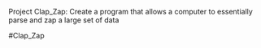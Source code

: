 Project Clap_Zap:
Create a program that allows a computer to essentially parse and zap a large set of data

#Clap_Zap
